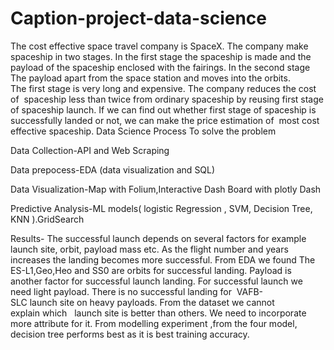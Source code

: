 # Caption-project-data-science
The cost effective space travel company is SpaceX. The company make spaceship in two stages. In the first stage the spaceship is made and the payload of the spaceship 
enclosed with the fairings. In the second stage The payload apart from the space station and moves into the orbits. The first stage is very long and expensive. The 
company reduces the cost of  spaceship less than twice from ordinary spaceship by reusing first stage of spaceship launch. If we can find out whether first stage of 
spaceship is successfully landed or not, we can make the price estimation of  most cost effective spaceship.
Data Science Process To solve the problem

Data Collection-API and Web Scraping

Data prepocess-EDA (data visualization and SQL)

Data Visualization-Map with Folium,Interactive Dash Board with plotly Dash

Predictive Analysis-ML models( logistic Regression , SVM, Decision Tree, KNN ).GridSearch

Results- The successful launch depends on several factors for example  launch site, orbit, payload mass etc. As the flight number and years increases the 
landing becomes more successful. From EDA we found The ES-L1,Geo,Heo and SS0 are orbits for successful landing. Payload is another factor for successful 
launch landing. For successful launch we need light payload. There is no successful landing for  VAFB-SLC launch site on heavy payloads. From the dataset 
we cannot explain which   launch site is better than others. We need to incorporate more attribute for it. From modelling experiment ,from the four model, 
decision tree performs best as it is best training accuracy.
